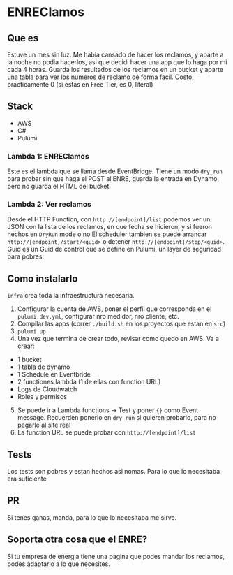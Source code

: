 # ENREClamos

## Que es
Estuve un mes sin luz. Me habia cansado de hacer los reclamos, y aparte a la noche no podia hacerlos, asi que decidi hacer una app que lo haga por mi cada 4 horas. Guarda los resultados de los reclamos en un bucket y aparte una tabla para ver los numeros de reclamo de forma facil. Costo, practicamente 0 (si estas en Free Tier, es 0, literal)

## Stack
- AWS 
- C#
- Pulumi

### Lambda 1: ENREClamos
Este es el lambda que se llama desde EventBridge. Tiene un modo `dry_run` para probar sin que haga el POST al ENRE, guarda la entrada en Dynamo, pero no guarda el HTML del bucket. 

### Lambda 2: Ver reclamos
Desde el HTTP Function, con `http://[endpoint]/list` podemos ver un JSON con la lista de los reclamos, en que fecha se hicieron, y si fueron hechos en `DryRun` mode o no
El scheduler tambien se puede arrancar `http://[endpoint]/start/<guid>` o detener `http://[endpoint]/stop/<guid>`. Guid es un Guid de control que se define en Pulumi, un layer de seguridad para pobres.

## Como instalarlo
`infra` crea toda la infraestructura necesaria. 

1. Configurar la cuenta de AWS, poner el perfil que corresponda en el `pulumi.dev.yml`, configurar nro medidor, nro cliente, etc.
2. Compilar las apps (correr `./build.sh` en los proyectos que estan en `src`)
3. `pulumi up`
4. Una vez que termina de crear todo, revisar como quedo en AWS. Va a crear:
- 1 bucket
- 1 tabla de dynamo
- 1 Schedule en Eventbride
- 2 functiones lambda (1 de ellas con function URL)
- Logs de Cloudwatch
- Roles y permisos
5. Se puede ir a Lambda functions -> Test y poner `{}` como Event message. Recuerden ponerlo en `dry_run` si quieren probarlo, para no pegarle al site real
6. La function URL se puede probar con `http://[endpoint]/list`

## Tests
Los tests son pobres y estan hechos asi nomas. Para lo que lo necesitaba era suficiente

## PR
Si tenes ganas, manda, para lo que lo necesitaba me sirve.

## Soporta otra cosa que el ENRE?
Si tu empresa de energia tiene una pagina que podes mandar los reclamos, podes adaptarlo a lo que necesites. 
